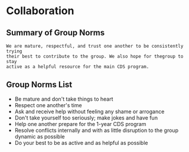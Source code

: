 # Collaboration

<!-- group norms summary -->
## Summary of Group Norms

    We are mature, respectful, and trust one another to be consistently trying
    their best to contribute to the group. We also hope for thegroup to stay 
    active as a helpful resource for the main CDS program.
<!-- group norms list -->
## Group Norms List

- Be mature and don't take things to heart
- Respect one another's time
- Ask and receive help without feeling any shame or arrogance
- Don't take yourself too seriously; make jokes and have fun
- Help one another prepare for the 1-year CDS program
- Resolve conflicts internally and with as little disruption to
the group dynamic as possible
- Do your best to be as active and as helpful as possible
